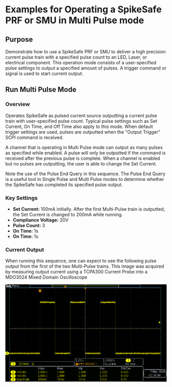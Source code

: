 # Examples for Operating a SpikeSafe PRF or SMU in Multi Pulse mode

## **Purpose**
Demonstrate how to use a SpikeSafe PRF or SMU to deliver a high precision current pulse train with a specified pulse count to an LED, Laser, or electrical component. This operation mode consists of a user-specified pulse settings to output a specified amount of pulses. A trigger command or signal is used to start current output.

## **Run Multi Pulse Mode**

### Overview 
Operates SpikeSafe as pulsed current source outputting a current pulse train with user-specified pulse count. Typical pulse settings such as Set Current, On Time, and Off Time also apply to this mode. When default trigger settings are used, pulses are outputted when the "Output Trigger" SCPI command is received. 

A channel that is operating in Multi Pulse mode can output as many pulses as specified while enabled. A pulse will only be outputted if the command is received after the previous pulse is complete. When a channel is enabled but no pulses are outputting, the user is able to change the Set Current.

Note the use of the Pulse End Query in this sequence. The Pulse End Query is a useful tool in Single Pulse and Multi Pulse modes to determine whether the SpikeSafe has completed its specified pulse output.

### Key Settings 
- **Set Current:** 100mA initially. After the first Multi-Pulse train is outputted, the Set Current is changed to 200mA while running.
- **Compliance Voltage:** 20V
- **Pulse Count:** 3
- **On Time:** 1s
- **On Time:** 1s

### Current Output
When running this sequence, one can expect to see the following pulse output from the first of the two Multi-Pulse trains. This image was acquired by measuring output current using a TCPA300 Current Probe into a MDO3024 Mixed Domain Oscilloscope

![](Multi_Pulse_Output.png)
